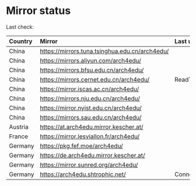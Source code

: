 <script src="./time.js"></script>
# Mirror status
Last check: <script type="text/javascript">localize(1754312401.5466769);</script>

|Country|Mirror|Last update|
|:------|:-----|:----------|
|China|https://mirrors.tuna.tsinghua.edu.cn/arch4edu/|<script type="text/javascript">localize(1754290757);</script>|
|China|https://mirrors.aliyun.com/arch4edu/|<script type="text/javascript">localize(1754290757);</script>|
|China|https://mirrors.bfsu.edu.cn/arch4edu/|<script type="text/javascript">localize(1754203694);</script>|
|China|https://mirrors.cernet.edu.cn/arch4edu/|ReadTimeout|
|China|https://mirror.iscas.ac.cn/arch4edu/|<script type="text/javascript">localize(1754290757);</script>|
|China|https://mirrors.nju.edu.cn/arch4edu/|<script type="text/javascript">localize(1754203694);</script>|
|China|https://mirror.nyist.edu.cn/arch4edu/|<script type="text/javascript">localize(1754203694);</script>|
|China|https://mirrors.sau.edu.cn/arch4edu/|<script type="text/javascript">localize(1754074315);</script>|
|Austria|https://at.arch4edu.mirror.kescher.at/|<script type="text/javascript">localize(1754290757);</script>|
|France|https://mirror.lesviallon.fr/arch4edu/|<script type="text/javascript">localize(1754290757);</script>|
|Germany|https://pkg.fef.moe/arch4edu/|<script type="text/javascript">localize(1754290757);</script>|
|Germany|https://de.arch4edu.mirror.kescher.at/|<script type="text/javascript">localize(1754290757);</script>|
|Germany|https://mirror.sunred.org/arch4edu/|<script type="text/javascript">localize(1754290757);</script>|
|Germany|https://arch4edu.shtrophic.net/|ConnectionError|

<script src="./tablefilter/tablefilter.js"></script>
<script src="./table.js"></script>